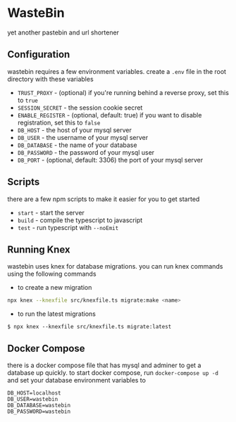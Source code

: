 # WasteBin

yet another pastebin and url shortener

## Configuration

wastebin requires a few environment variables. create a `.env` file in the root directory with these variables

-   `TRUST_PROXY` - (optional) if you're running behind a reverse proxy, set this to `true`
-   `SESSION_SECRET` - the session cookie secret
-   `ENABLE_REGISTER` - (optional, default: true) if you want to disable registration, set this to `false`
-   `DB_HOST` - the host of your mysql server
-   `DB_USER` - the username of your mysql server
-   `DB_DATABASE` - the name of your database
-   `DB_PASSWORD` - the password of your mysql user
-   `DB_PORT` - (optional, default: 3306) the port of your mysql server

## Scripts

there are a few npm scripts to make it easier for you to get started

-   `start` - start the server
-   `build` - compile the typescript to javascript
-   `test` - run typescript with `--noEmit`

## Running Knex

wastebin uses knex for database migrations. you can run knex commands using the following commands

-   to create a new migration

```bash
npx knex --knexfile src/knexfile.ts migrate:make <name>
```

-   to run the latest migrations

```shell
$ npx knex --knexfile src/knexfile.ts migrate:latest
```

## Docker Compose

there is a docker compose file that has mysql and adminer to get a database up quickly. to start docker compose, run `docker-compose up -d` and set your database environment variables to

```
DB_HOST=localhost
DB_USER=wastebin
DB_DATABASE=wastebin
DB_PASSWORD=wastebin
```
